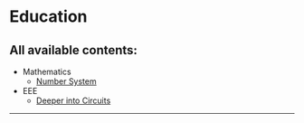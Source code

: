 # Education
## All available contents:

- Mathematics
  - [Number System](mathematics/number_system/start.md)
- EEE
  - [Deeper into Circuits](circuits/start.md)

---
